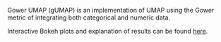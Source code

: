 Gower UMAP (gUMAP) is an implementation of UMAP using the Gower metric of integrating both categorical and numeric data.

Interactive Bokeh plots and explanation of results can be found [here](https://gibsramen.github.io/gUMAP/).
